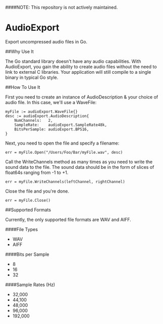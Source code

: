 ####NOTE: This repository is not actively maintained.

AudioExport
===========

Export uncompressed audio files in Go.

##Why Use It

The Go standard library doesn't have any audio capabilities.  With AudioExport, you gain the ability to create audio files without the need to link to external C libraries.  Your application will still compile to a single binary in typical Go style.


##How To Use It

First you need to create an instance of AudioDescription &amp; your choice of audio file.  In this case, we'll use a WaveFile:

    myFile := audioExport.WaveFile{}
    desc := audioExport.AudioDescription{
		NumChannels:   2,
		SampleRate:    audioExport.SampleRate48k,
		BitsPerSample: audioExport.BPS16,
    }
    
Next, you need to open the file and specify a filename:

    err = myFile.Open("/Users/Foo/Bar/myFile.wav", desc)
    
Call the WriteChannels method as many times as you need to write the sound data to the file.  The sound data should be in the form of slices of float64s ranging from -1 to +1.

    err = myFile.WriteChannels(leftChannel, rightChannel)

Close the file and you're done.

    err = myFile.Close()

##Supported Formats

Currently, the only supported file formats are WAV and AIFF.

####File Types
- WAV
- AIFF

####Bits per Sample
- 8
- 16
- 32

####Sample Rates (Hz)
- 32,000
- 44,100
- 48,000
- 96,000
- 192,000

